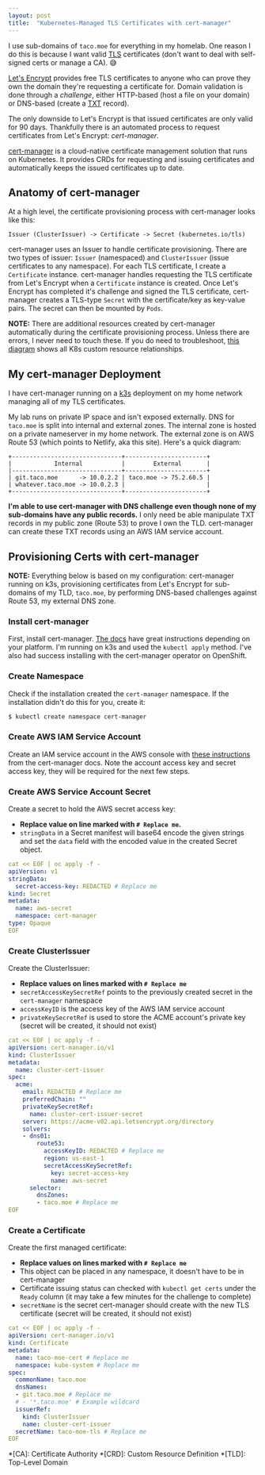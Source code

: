 ```yaml
---
layout: post
title:  "Kubernetes-Managed TLS Certificates with cert-manager"
---
```


I use sub-domains of `taco.moe` for everything in my homelab. One reason I do this is because I want valid [TLS](https://en.wikipedia.org/wiki/Public_key_certificate) certificates (don't want to deal with self-signed certs or manage a CA). 😅

[Let's Encrypt](https://letsencrypt.org) provides free TLS certificates to anyone who can prove they own the domain they're requesting a certificate for. Domain validation is done through a *challenge*, either HTTP-based (host a file on your domain) or DNS-based (create a [TXT](https://en.wikipedia.org/wiki/TXT_record) record).

The only downside to Let's Encrypt is that issued certificates are only valid for 90 days. Thankfully there is an automated process to request certificates from Let's Encrypt: *cert-manager*.

[cert-manager](https://cert-manager.io) is a cloud-native certificate management solution that runs on Kubernetes. It provides CRDs for requesting and issuing certificates and automatically keeps the issued certificates up to date.

## Anatomy of cert-manager

At a high level, the certificate provisioning process with cert-manager looks like this:

```
Issuer (ClusterIssuer) -> Certificate -> Secret (kubernetes.io/tls)
```

cert-manager uses an Issuer to handle certificate provisioning. There are two types of issuer: `Issuer` (namespaced) and `ClusterIssuer` (issue certificates to any namespace). For each TLS certificate, I create a `Certificate` instance. cert-manager handles requesting the TLS certificate from Let's Encrypt when a `Certificate` instance is created. Once Let's Encrypt has completed it's challenge and signed the TLS certificate, cert-manager creates a TLS-type `Secret` with the certificate/key as key-value pairs. The secret can then be mounted by `Pods`.

**NOTE:** There are additional resources created by cert-manager automatically during the certificate provisioning process. Unless there are errors, I never need to touch these. If you do need to troubleshoot, [this diagram](https://cert-manager.io/docs/concepts/certificate/#certificate-lifecycle) shows all K8s custom resource relationships.

## My cert-manager Deployment

I have cert-manager running on a [k3s](https://k3s.io) deployment on my home network managing all of my TLS certificates.

My lab runs on private IP space and isn't exposed externally. DNS for `taco.moe` is split into internal and external zones. The internal zone is hosted on a private nameserver in my home network. The external zone is on AWS Route 53 (which points to Netlify, aka this site). Here's a quick diagram:

```text
+-------------------------------+-----------------------+
|            Internal           |        External       |
|-------------------------------+-----------------------+
| git.taco.moe      -> 10.0.2.2 | taco.moe -> 75.2.60.5 |
| whatever.taco.moe -> 10.0.2.3 |                       |
+-------------------------------+-----------------------+
```

**I'm able to use cert-manager with DNS challenge even though none of my sub-domains have any public records.** I only need be able manipulate TXT records in my public zone (Route 53) to prove I own the TLD. cert-manager can create these TXT records using an AWS IAM service account.

## Provisioning Certs with cert-manager

**NOTE:** Everything below is based on my configuration: cert-manager running on k3s, provisioning certificates from Let's Encrypt for sub-domains of my TLD, `taco.moe`, by performing DNS-based challenges against Route 53, my external DNS zone.

### Install cert-manager

First, install cert-manager. [The docs](https://cert-manager.io/docs/installation/) have great instructions depending on your platform. I'm running on k3s and used the `kubectl apply` method. I've also had success installing with the cert-manager operator on OpenShift.

### Create Namespace

Check if the installation created the `cert-manager` namespace. If the installation didn't do this for you, create it:

```bash
$ kubectl create namespace cert-manager
```

### Create AWS IAM Service Account

Create an IAM service account in the AWS console with [these instructions](https://cert-manager.io/docs/configuration/acme/dns01/route53/) from the cert-manager docs. Note the account access key and secret access key, they will be required for the next few steps.

### Create AWS Service Account Secret

Create a secret to hold the AWS secret access key:

* **Replace value on line marked with `# Replace me`.**
* `stringData` in a Secret manifest will base64 encode the given strings and set the `data` field with the encoded value in the created Secret object.

```yaml
cat << EOF | oc apply -f -
apiVersion: v1
stringData:
  secret-access-key: REDACTED # Replace me
kind: Secret
metadata:
  name: aws-secret
  namespace: cert-manager
type: Opaque
EOF
```

### Create ClusterIssuer

Create the ClusterIssuer:

* **Replace values on lines marked with `# Replace me`**
* `secretAccessKeySecretRef` points to the previously created secret in the `cert-manager` namespace
* `accessKeyID` is the access key of the AWS IAM service account
* `privateKeySecretRef` is used to store the ACME account's private key (secret will be created, it should not exist)

```yaml
cat << EOF | oc apply -f -
apiVersion: cert-manager.io/v1
kind: ClusterIssuer
metadata:
  name: cluster-cert-issuer
spec:
  acme:
    email: REDACTED # Replace me
    preferredChain: ""
    privateKeySecretRef:
      name: cluster-cert-issuer-secret
    server: https://acme-v02.api.letsencrypt.org/directory
    solvers:
    - dns01:
        route53:
          accessKeyID: REDACTED # Replace me
          region: us-east-1
          secretAccessKeySecretRef:
            key: secret-access-key
            name: aws-secret
      selector:
        dnsZones:
        - taco.moe # Replace me
EOF
```

### Create a Certificate

Create the first managed certificate:

* **Replace values on lines marked with `# Replace me`**
* This object can be placed in any namespace, it doesn't have to be in cert-manager
* Certificate issuing status can checked with `kubectl get certs` under the `Ready` column (it may take a few minutes for the challenge to complete)
* `secretName` is the secret cert-manager should create with the new TLS certificate (secret will be created, it should not exist)

```yaml
cat << EOF | oc apply -f -
apiVersion: cert-manager.io/v1
kind: Certificate
metadata:
  name: taco-moe-cert # Replace me
  namespace: kube-system # Replace me
spec:
  commonName: taco.moe
  dnsNames:
  - git.taco.moe # Replace me
  # - '*.taco.moe' # Example wildcard
  issuerRef:
    kind: ClusterIssuer
    name: cluster-cert-issuer
  secretName: taco-moe-tls # Replace me
EOF
```

*[CA]: Certificate Authority
*[CRD]: Custom Resource Definition
*[TLD]: Top-Level Domain
